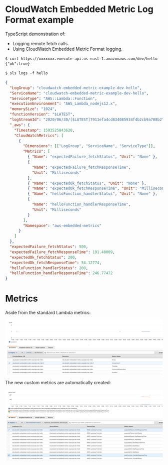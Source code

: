 # CloudWatch Embedded Metric Log Format example

TypeScript demonstration of:

* Logging remote fetch calls.
* Using CloudWatch Embedded Metric Format logging.

```shell
$ curl https://xxxxxxx.execute-api.us-east-1.amazonaws.com/dev/hello
{"ok":true}
```

```shell
$ sls logs -f hello
```

```json
{
  "LogGroup": "cloudwatch-embedded-metric-example-dev-hello",
  "ServiceName": "cloudwatch-embedded-metric-example-dev-hello",
  "ServiceType": "AWS::Lambda::Function",
  "executionEnvironment": "AWS_Lambda_nodejs12.x",
  "memorySize": "1024",
  "functionVersion": "$LATEST",
  "logStreamId": "2020/06/30/[$LATEST]7911efa4cd834085934f4b2cb9a708b2",
  "_aws": {
    "Timestamp": 1593525843620,
    "CloudWatchMetrics": [
      {
        "Dimensions": [["LogGroup", "ServiceName", "ServiceType"]],
        "Metrics": [
          { "Name": "expectedFailure_fetchStatus", "Unit": "None" },
          {
            "Name": "expectedFailure_fetchResponseTime",
            "Unit": "Milliseconds"
          },
          { "Name": "expectedOk_fetchStatus", "Unit": "None" },
          { "Name": "expectedOk_fetchResponseTime", "Unit": "Milliseconds" },
          { "Name": "helloFunction_handlerStatus", "Unit": "None" },
          {
            "Name": "helloFunction_handlerResponseTime",
            "Unit": "Milliseconds"
          }
        ],
        "Namespace": "aws-embedded-metrics"
      }
    ]
  },
  "expectedFailure_fetchStatus": 500,
  "expectedFailure_fetchResponseTime": 191.48009,
  "expectedOk_fetchStatus": 200,
  "expectedOk_fetchResponseTime": 54.12774,
  "helloFunction_handlerStatus": 200,
  "helloFunction_handlerResponseTime": 246.77472
}
```

# Metrics

Aside from the standard Lambda metrics:

<img src="built-in-metrics.png"/>

The new custom metrics are automatically created:

<img src="custom-metrics.png"/>
